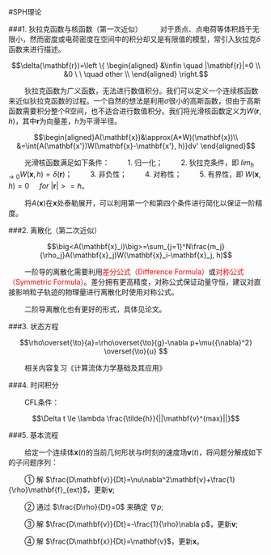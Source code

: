 #SPH理论

###1. 狄拉克函数与核函数（第一次近似）
$\qquad$对于质点、点电荷等体积趋于无限小，然而密度或电荷密度在空间中的积分却又是有限值的模型，常引入狄拉克$\delta$函数来进行描述。

$$\delta(\mathbf{r})=\left \{ \begin{aligned} &\infin \quad |\mathbf{r}|=0 \\ &0  \ \ \quad other \\ \end{aligned} \right.$$


$\qquad$狄拉克函数为广义函数，无法进行数值积分。我们可以定义一个连续核函数来近似狄拉克函数的过程。一个自然的想法是利用$\sigma$很小的高斯函数，但由于高斯函数需要积分整个R空间，也不适合进行数值积分。我们将光滑核函数定义为$W(\mathbf{r},h)$，其中$\mathbf{r}$为向量差，$h$为平滑半径。

$$\begin{aligned}A(\mathbf{x})&\approx(A*W)(\mathbf{x})\\ &=\int{A(\mathbf{x'})W(\mathbf{x}-\mathbf{x'}, h)}dv' \end{aligned}$$


$\qquad$光滑核函数满足如下条件：
$\qquad$1. 归一化；
$\qquad$2. 狄拉克条件，即 $lim_{h \to 0}W(\mathbf{x},h)=\delta(\mathbf{r})$；
$\qquad$3. 非负性；
$\qquad$4. 对称性；
$\qquad$5. 有界性，即 $W(\mathbf{x},h)=0 \quad\ for\ |\mathbf{r}|>=\hbar$。

$\qquad$将$A(\mathbf{x})$在$\mathbf{x}$处泰勒展开，可以利用第一个和第四个条件进行简化以保证一阶精度。

###2. 离散化（第二次近似）

$$\big<A(\mathbf{x}_i)\big>=\sum_{j=1}^N\frac{m_j}{\rho_j}A(\mathbf{x}_j)W(\mathbf{x}_i-\mathbf{x}_j, h)$$

$\qquad$一阶导的离散化需要利用<font color=#FF0000>差分公式（Difference Formula）</font>或<font color=#FF0000>对称公式（Symmetric Formula）</font>。差分拥有更高精度，对称公式保证动量守恒，建议对直接影响粒子轨迹的物理量进行离散化时使用对称公式。

$\qquad$二阶导离散化也有更好的形式，具体见论文。

###3. 状态方程

$$\rho\overset{\to}{a}=\rho\overset{\to}{g}-\nabla p+\mu{{\nabla}^2} \overset{\to}{u} $$

$\qquad$相关内容复习《计算流体力学基础及其应用》

###4. 时间积分

$\qquad$CFL条件：

$$\Delta t \le \lambda \frac{\tilde{h}}{||\mathbf{v}^{max}||}$$

###5. 基本流程

$\qquad$给定一个连续体$\mathbf{x}(t)$的当前几何形状与$t$时刻的速度场$\mathbf{v}(t)$，将问题分解成如下的子问题序列：

$\qquad$① 解 $\frac{D\mathbf{v}}{Dt}=\nu\nabla^2\mathbf{v}+\frac{1}{\rho}\mathbf{f}_{ext}$，更新$\mathbf{v}$;

$\qquad$② 通过 $\frac{D\rho}{Dt}=0$ 来确定 $\nabla p$;

$\qquad$③ 解 $\frac{D\mathbf{v}}{Dt}=-\frac{1}{\rho}\nabla p$，更新$\mathbf{v}$;

$\qquad$④ 解 $\frac{D\mathbf{x}}{Dt}=\mathbf{v}$，更新$\mathbf{x}$。